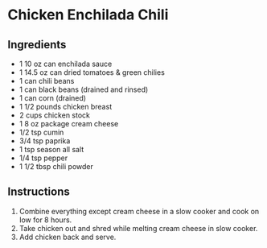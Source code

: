 # Chicken Enchilada Chili

## Ingredients
- 1 10 oz can enchilada sauce
- 1 14.5 oz can dried tomatoes & green chilies
- 1 can chili beans
- 1 can black beans (drained and rinsed)
- 1 can corn (drained)
- 1 1/2 pounds chicken breast
- 2 cups chicken stock
- 1 8 oz package cream cheese
- 1/2 tsp cumin
- 3/4 tsp paprika
- 1 tsp season all salt
- 1/4 tsp pepper
- 1 1/2 tbsp chili powder

## Instructions
1. Combine everything except cream cheese in a slow cooker and cook on low for 8 hours.
2. Take chicken out and shred while melting cream cheese in slow cooker. 
3. Add chicken back and serve. 